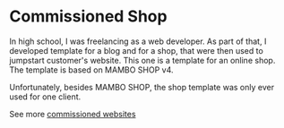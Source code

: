 # Commissioned Shop

In high school, I was freelancing as a web developer. As part of that, I
developed template for a blog and for a shop, that were then used to jumpstart
customer's website. This one is a template for an online shop. The template is
based on MAMBO SHOP v4.

Unfortunately, besides MAMBO SHOP, the shop template was only ever used for one
client.

See more [commissioned websites](../../../comissioned-websites)